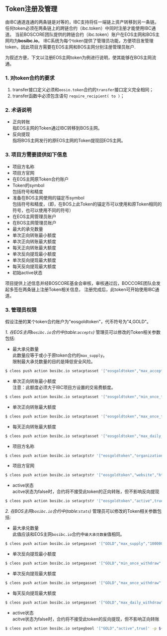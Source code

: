 Token注册及管理
---------

由IBC通道连通的两条链是对等的，IBC支持将任一端链上资产转移到另一条链。
任何token必须在两条链上的跨链合约（ibc.token）中同时注册才能使用IBC通道。
当前BOSCORE团队提供的跨链合约（ibc.token）账户在EOS主网和BOS主网均为**bosibc.io**。
IBC系统为每个token提供了管理员功能，方便项目发管理token，因此项目方需要在EOS主网和BOS主网分别注册管理员账户.

为叙述方便，下文以注册EOS主网token为例进行说明，使其能够在BOS主网流通。


### 1. 对token合约的要求
1. transfer接口定义必须和`eosio.token`合约的`transfer`接口定义完全相同；
2. transfer函数中必须包含语句 `require_recipient( to )`；


### 2. 术语说明
- 正向转账  
  指EOS主网的Token通过IBC转移到BOS主网。
- 反向提现  
  指将BOS主网发行的原EOS主网的Token提现回EOS主网。


### 3. 项目方需要提供如下信息
- 项目方名称  
- 项目方官网  
- 在EOS主网原Token合约账户
- Token的symbol  
  包括符号和精度
- 准备在BOS主网使用的锚定币symbol  
  包括符号和精度，（即，在BOS上此Token的锚定币可以使用和原Token相同的符号，也可以使用不同的符号）
- 在EOS主网管理员账户  
- 在BOS主网管理员账户  
- 最大的承兑数量  
- 单次正向转账最小额度  
- 单次正向转账最大额度  
- 每天正向转账最大额度  
- 单次反向提现最小额度  
- 单次反向提现最大额度  
- 每天反向提现最大额度  
- 初始active状态  

项目提供上述信息并经BOSCORE基金会审核，审核通过后，BOCCORE团队会发起多签在两条链上注册Token相关信息，
注册完成后，此token可开始使用IBC通道。


### 3. 管理员权限
假设注册的某个token合约账户为"eosgoldtoken"，代币符号为"4,GOLD"。

*1. 在EOS主网`bosibc.io`合约中(table:`accepts`)*
管理员可以修改的Token相关参数包括:  

- 最大承兑数量  
  此数量应等于或小于原token合约的`max_supply`。  
  限制最大承兑数量的目的是降低安全风险。  
```bash
$ cleos push action bosibc.io setacptasset '["eosgoldtoken","max_accept","1000000000.0000 GOLD"]' -p ${eos_admin}
```
- 单次正向转账最小额度  
  注意：此额度必须大于IBC项目方设置的交易费额度。
```bash
$ cleos push action bosibc.io setacptasset '["eosgoldtoken","min_once_transfer","100.0000 GOLD"]' -p ${eos_admin}
```
- 单次正向转账最大额度  
```bash
$ cleos push action bosibc.io setacptasset '["eosgoldtoken","max_once_transfer","1000000.0000 GOLD"]' -p ${eos_admin}
```
- 每天正向转账最大额度  
```bash
$ cleos push action bosibc.io setacptasset '["eosgoldtoken","max_daily_transfer","10000000.0000 GOLD"]' -p ${eos_admin}
```
- 项目方名称  
```bash
$ cleos push action bosibc.io setacptstr '["eosgoldtoken","organization","organization name"]' -p ${eos_admin}
```
- 项目方官网  
```bash
$ cleos push action bosibc.io setacptstr '["eosgoldtoken","website","https://www.website.com"]' -p ${eos_admin}
```
- active状态  
  acitve状态为false时，合约将不接受此token的正向转账，但不影响反向提现
```bash
$ cleos push action bosibc.io setacptstr '["eosgoldtoken","active",true]' -p ${eos_admin}
```

*2. 在BOS主网`bosibc.io`合约中(table:`stats`)*
管理员可以修改的Token相关参数包括:  

- 最大承兑数量  
  此值应该和EOS主网`bosibc.io`合约中`最大承兑数量`值相同。
```bash
$ cleos push action bosibc.io setpegasset '["GOLD","max_supply","1000000000.0000 GOLD"]' -p ${bos_admin}
```
- 单次反向提现最小额度  
```bash
$ cleos push action bosibc.io setpegasset '["GOLD","min_once_withdraw","100.0000 GOLD"]' -p ${bos_admin}
```
- 单次反向提现最大额度  
```bash
$ cleos push action bosibc.io setpegasset '["GOLD","max_once_withdraw","1000000.0000 GOLD"]' -p ${bos_admin}
```
- 每天反向提现最大额度  
```bash
$ cleos push action bosibc.io setpegasset '["GOLD","max_daily_withdraw","10000000.0000 GOLD"]' -p ${bos_admin}
```
- active状态  
  acitve状态为false时，合约将不接受此token的反向提现，但不影响正向转账
```bash
$ cleos push action bosibc.io setpegbool '["GOLD","active",true]' -p ${bos_admin}
```
